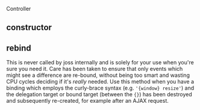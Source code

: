 Controller

## constructor

## rebind

This is never called by joss internally and is solely for your use when you're
sure you need it. Care has been taken to ensure that only events which might
see a difference are re-bound, without being too smart and wasting CPU cycles
deciding if it's *really* needed. Use this method when you have a binding which
employs the curly-brace syntax (e.g. `'{window} resize'`) and the delegation
target or bound target (between the `{}`) has been destroyed and subsequently
re-created, for example after an AJAX request.
